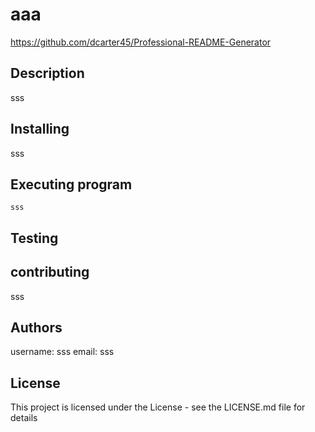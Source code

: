  
 # aaa
 https://github.com/dcarter45/Professional-README-Generator

## Description 
sss

## Installing 
sss

## Executing program 

```
sss

```
## Testing  


## contributing 
sss

## Authors


  username: sss
  email: sss


## License 

This project is licensed under the  License - see the LICENSE.md file for details

